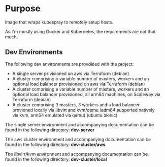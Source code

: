 # Purpose

Image that wraps kubespray to remotely setup hosts.

As I'm mostly using Docker and Kubernetes, the requirements are not that much.

## Dev Environments

The following dev environments are provdided with the project:

- A single server privisioned on aws via Terraform (debian)
- A cluster comprising a variable number of masters, workers and an optional load balancer provisioned on aws via Terraform (debian)
- A cluster comprising a variable number of masters, workers and an optional load balancer provisioned, all arm64 machines, on Scaleway via Terraform (debian)
- A cluster comprising 3 masters, 3 workers and a load balancer provioned locally via libvirt and kvm/qemu (adm64 supported natively via kvm, arm64 emulated via qemu) (ubuntu bionic)

The single server environment and accompanying documentation can be found in the following directory: **dev-server**

The aws cluster environment and accompanying documentation can be found in the following directory: **dev-cluster/aws**

The libvirt/kvm environnent and accompanying documentation can be found in the following directory: **dev-cluster/local**